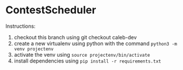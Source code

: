 # ContestScheduler

Instructions:

1. checkout this branch using git checkout caleb-dev
2. create a new virtualenv using python with the command `python3 -m venv projectenv`
3. activate the venv using `source projectenv/bin/activate`
4. install dependencies using `pip install -r requirements.txt`
